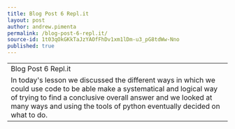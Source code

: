 ```yaml
---
title: Blog Post 6 Repl.it
layout: post
author: andrew.pimenta
permalink: /blog-post-6-repl.it/
source-id: 1t03qOkGKkTaJzYAOfFhDv1xm1lDm-u3_pG8tdWw-Nno
published: true
---
```

<table>
  <tr>
    <td>Blog Post 6 Repl.it</td>
  </tr>
  <tr>
    <td>In today's lesson we discussed the different ways in which we could use code to be able make a systematical and logical way of trying to find a conclusive overall answer and we looked at many ways and using the tools of python eventually decided on what to do.</td>
  </tr>
</table>


